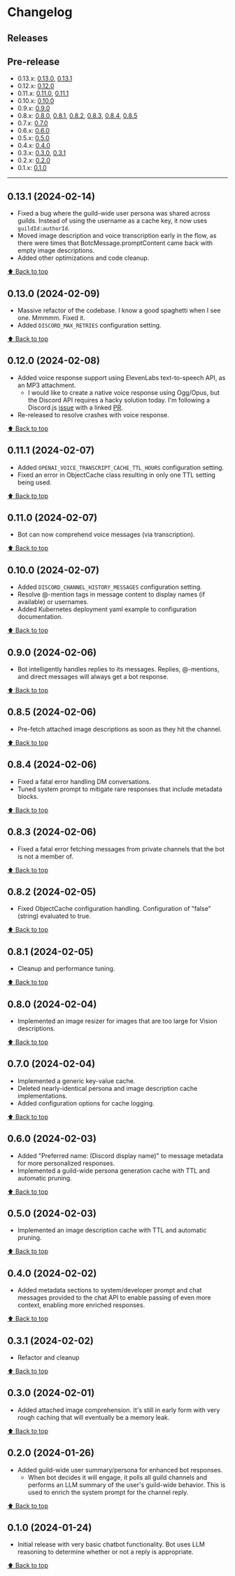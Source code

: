 # Changelog

## Releases

## Pre-release

- 0.13.x: [0.13.0](#0130-2024-02-09), [0.13.1](#0131-2024-02-14)
- 0.12.x: [0.12.0](#0120-2024-02-07)
- 0.11.x: [0.11.0](#0110-2024-02-07), [0.11.1](#0111-2024-02-07)
- 0.10.x: [0.10.0](#0100-2024-02-07)
- 0.9.x: [0.9.0](#090-2024-02-06)
- 0.8.x:
    [0.8.0](#080-2024-02-04),
    [0.8.1](#081-2024-02-05),
    [0.8.2](#082-2024-02-05),
    [0.8.3](#083-2024-02-06),
    [0.8.4](#084-2024-02-06),
    [0.8.5](#085-2024-02-06)
- 0.7.x: [0.7.0](#070-2024-02-04)
- 0.6.x: [0.6.0](#060-2024-02-03)
- 0.5.x: [0.5.0](#050-2024-02-03)
- 0.4.x: [0.4.0](#040-2024-02-02)
- 0.3.x:
    [0.3.0](#030-2024-02-01),
    [0.3.1](#031-2024-02-02)
- 0.2.x: [0.2.0](#020-2024-01-26)
- 0.1.x: [0.1.0](#010-2024-01-24)

---
## 0.13.1 (2024-02-14)
- Fixed a bug where the guild-wide user persona was shared across guilds. Instead of using the username as a cache key, it now uses `guildId:authorId`.
- Moved image description and voice transcription early in the flow, as there were times that BotcMessage.promptContent came back with empty image descriptions.
- Added other optimizations and code cleanup.

[:arrow_up: Back to top](#changelog)

## 0.13.0 (2024-02-09)
- Massive refactor of the codebase. I know a good spaghetti when I see one. Mmmmm. Fixed it.
- Added `DISCORD_MAX_RETRIES` configuration setting.

[:arrow_up: Back to top](#changelog)

## 0.12.0 (2024-02-08)
- Added voice response support using ElevenLabs text-to-speech API, as an MP3 attachment.
  - I would like to create a native voice response using Ogg/Opus, but the Discord API requires a hacky solution today. I'm following a Discord.js [issue](https://github.com/discordjs/discord.js/issues/10298) with a linked [PR](https://github.com/discordjs/discord.js/pull/10462).
- Re-released to resolve crashes with voice response.

[:arrow_up: Back to top](#changelog)

## 0.11.1 (2024-02-07)
- Added `OPENAI_VOICE_TRANSCRIPT_CACHE_TTL_HOURS` configuration setting.
- Fixed an error in ObjectCache class resulting in only one TTL setting being used.

[:arrow_up: Back to top](#changelog)

## 0.11.0 (2024-02-07)
- Bot can now comprehend voice messages (via transcription).

[:arrow_up: Back to top](#changelog)

## 0.10.0 (2024-02-07)
- Added `DISCORD_CHANNEL_HISTORY_MESSAGES` configuration setting.
- Resolve @-mention tags in message content to display names (if available) or usernames.
- Added Kubernetes deployment yaml example to configuration documentation.

[:arrow_up: Back to top](#changelog)

## 0.9.0 (2024-02-06)
- Bot intelligently handles replies to its messages. Replies, @-mentions, and direct messages will always get a bot response.

[:arrow_up: Back to top](#changelog)

## 0.8.5 (2024-02-06)
- Pre-fetch attached image descriptions as soon as they hit the channel.

[:arrow_up: Back to top](#changelog)

## 0.8.4 (2024-02-06)
- Fixed a fatal error handling DM conversations.
- Tuned system prompt to mitigate rare responses that include metadata blocks.

[:arrow_up: Back to top](#changelog)

## 0.8.3 (2024-02-06)
- Fixed a fatal error fetching messages from private channels that the bot is not a member of.

[:arrow_up: Back to top](#changelog)

## 0.8.2 (2024-02-05)
- Fixed ObjectCache configuration handling. Configuration of "false" (string) evaluated to true.

[:arrow_up: Back to top](#changelog)

## 0.8.1 (2024-02-05)
- Cleanup and performance tuning.

[:arrow_up: Back to top](#changelog)

## 0.8.0 (2024-02-04)
- Implemented an image resizer for images that are too large for Vision descriptions.

[:arrow_up: Back to top](#changelog)

## 0.7.0 (2024-02-04)
- Implemented a generic key-value cache.
- Deleted nearly-identical persona and image description cache implementations.
- Added configuration options for cache logging.

[:arrow_up: Back to top](#changelog)

## 0.6.0 (2024-02-03)
- Added "Preferred name: (Discord display name)" to message metadata for more personalized responses.
- Implemented a guild-wide persona generation cache with TTL and automatic pruning.

[:arrow_up: Back to top](#changelog)

## 0.5.0 (2024-02-03)
- Implemented an image description cache with TTL and automatic pruning.

[:arrow_up: Back to top](#changelog)

## 0.4.0 (2024-02-02)
- Added metadata sections to system/developer prompt and chat messages provided to the chat API to enable passing of even more context, enabling more enriched responses.

[:arrow_up: Back to top](#changelog)

## 0.3.1 (2024-02-02)
- Refactor and cleanup

[:arrow_up: Back to top](#changelog)

## 0.3.0 (2024-02-01)
- Added attached image comprehension. It's still in early form with very rough caching that will eventually be a memory leak.

[:arrow_up: Back to top](#changelog)

## 0.2.0 (2024-01-26)

- Added guild-wide user summary/persona for enhanced bot responses.
  - When bot decides it will engage, it polls all guild channels and performs an LLM summary of the user's guild-wide behavior. This is used to enrich the system prompt for the channel reply.

[:arrow_up: Back to top](#changelog)

## 0.1.0 (2024-01-24)

- Initial release with very basic chatbot functionality. Bot uses LLM reasoning to determine whether or not a reply is appropriate.

[:arrow_up: Back to top](#changelog)